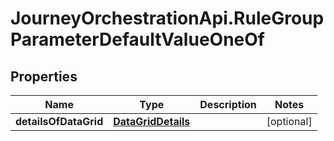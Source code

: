 # JourneyOrchestrationApi.RuleGroupParameterDefaultValueOneOf

## Properties

Name | Type | Description | Notes
------------ | ------------- | ------------- | -------------
**detailsOfDataGrid** | [**DataGridDetails**](DataGridDetails.md) |  | [optional] 


